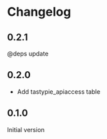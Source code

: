 # Changelog

## 0.2.1

@deps update

## 0.2.0

* Add tastypie_apiaccess table

## 0.1.0

Initial version
